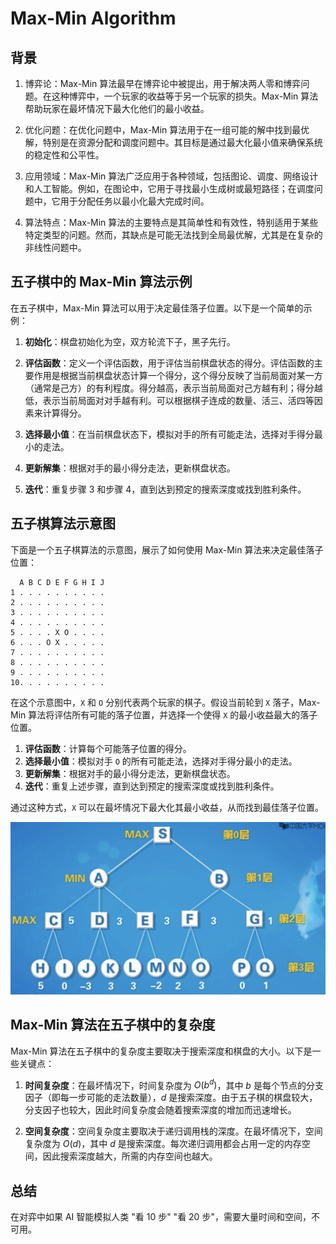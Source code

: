 # Max-Min Algorithm

## 背景

1. 博弈论：Max-Min 算法最早在博弈论中被提出，用于解决两人零和博弈问题。在这种博弈中，一个玩家的收益等于另一个玩家的损失。Max-Min 算法帮助玩家在最坏情况下最大化他们的最小收益。

2. 优化问题：在优化问题中，Max-Min 算法用于在一组可能的解中找到最优解，特别是在资源分配和调度问题中。其目标是通过最大化最小值来确保系统的稳定性和公平性。

3. 应用领域：Max-Min 算法广泛应用于各种领域，包括图论、调度、网络设计和人工智能。例如，在图论中，它用于寻找最小生成树或最短路径；在调度问题中，它用于分配任务以最小化最大完成时间。

4. 算法特点：Max-Min 算法的主要特点是其简单性和有效性，特别适用于某些特定类型的问题。然而，其缺点是可能无法找到全局最优解，尤其是在复杂的非线性问题中。

## 五子棋中的 Max-Min 算法示例

在五子棋中，Max-Min 算法可以用于决定最佳落子位置。以下是一个简单的示例：

1. **初始化**：棋盘初始化为空，双方轮流下子，黑子先行。

2. **评估函数**：定义一个评估函数，用于评估当前棋盘状态的得分。评估函数的主要作用是根据当前棋盘状态计算一个得分，这个得分反映了当前局面对某一方（通常是己方）的有利程度。得分越高，表示当前局面对己方越有利；得分越低，表示当前局面对对手越有利。可以根据棋子连成的数量、活三、活四等因素来计算得分。

3. **选择最小值**：在当前棋盘状态下，模拟对手的所有可能走法，选择对手得分最小的走法。

4. **更新解集**：根据对手的最小得分走法，更新棋盘状态。

5. **迭代**：重复步骤 3 和步骤 4，直到达到预定的搜索深度或找到胜利条件。

## 五子棋算法示意图

下面是一个五子棋算法的示意图，展示了如何使用 Max-Min 算法来决定最佳落子位置：

```plaintext
  A B C D E F G H I J
1 . . . . . . . . . .
2 . . . . . . . . . .
3 . . . . . . . . . .
4 . . . . . . . . . .
5 . . . . X O . . . .
6 . . . O X . . . . .
7 . . . . . . . . . .
8 . . . . . . . . . .
9 . . . . . . . . . .
10. . . . . . . . . .
```

在这个示意图中，`X` 和 `O` 分别代表两个玩家的棋子。假设当前轮到 `X` 落子，Max-Min 算法将评估所有可能的落子位置，并选择一个使得 `X` 的最小收益最大的落子位置。

1. **评估函数**：计算每个可能落子位置的得分。
2. **选择最小值**：模拟对手 `O` 的所有可能走法，选择对手得分最小的走法。
3. **更新解集**：根据对手的最小得分走法，更新棋盘状态。
4. **迭代**：重复上述步骤，直到达到预定的搜索深度或找到胜利条件。

通过这种方式，`X` 可以在最坏情况下最大化其最小收益，从而找到最佳落子位置。

![Max-Min Algorithm](assets/max-min.png)

## Max-Min 算法在五子棋中的复杂度

Max-Min 算法在五子棋中的复杂度主要取决于搜索深度和棋盘的大小。以下是一些关键点：

1. **时间复杂度**：在最坏情况下，时间复杂度为 $O(b^d)$，其中 $b$ 是每个节点的分支因子（即每一步可能的走法数量），$d$ 是搜索深度。由于五子棋的棋盘较大，分支因子也较大，因此时间复杂度会随着搜索深度的增加而迅速增长。

2. **空间复杂度**：空间复杂度主要取决于递归调用栈的深度。在最坏情况下，空间复杂度为 $O(d)$，其中 $d$ 是搜索深度。每次递归调用都会占用一定的内存空间，因此搜索深度越大，所需的内存空间也越大。

## 总结

在对弈中如果 AI 智能模拟人类 "看 10 步" "看 20 步"，需要大量时间和空间，不可用。
